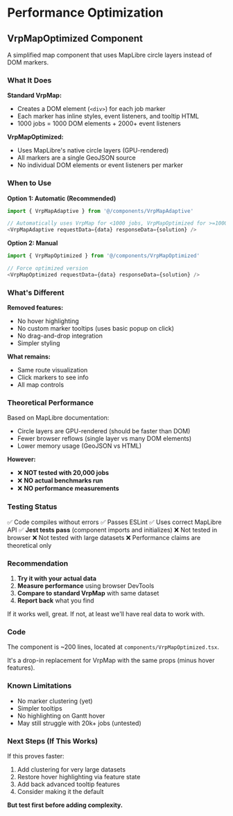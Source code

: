 # Performance Optimization

## VrpMapOptimized Component

A simplified map component that uses MapLibre circle layers instead of DOM markers.

### What It Does

**Standard VrpMap:**
- Creates a DOM element (`<div>`) for each job marker
- Each marker has inline styles, event listeners, and tooltip HTML
- 1000 jobs = 1000 DOM elements + 2000+ event listeners

**VrpMapOptimized:**
- Uses MapLibre's native circle layers (GPU-rendered)
- All markers are a single GeoJSON source
- No individual DOM elements or event listeners per marker

### When to Use

**Option 1: Automatic (Recommended)**
```typescript
import { VrpMapAdaptive } from '@/components/VrpMapAdaptive'

// Automatically uses VrpMap for <1000 jobs, VrpMapOptimized for >=1000 jobs
<VrpMapAdaptive requestData={data} responseData={solution} />
```

**Option 2: Manual**
```typescript
import { VrpMapOptimized } from '@/components/VrpMapOptimized'

// Force optimized version
<VrpMapOptimized requestData={data} responseData={solution} />
```

### What's Different

**Removed features:**
- No hover highlighting
- No custom marker tooltips (uses basic popup on click)
- No drag-and-drop integration
- Simpler styling

**What remains:**
- Same route visualization
- Click markers to see info
- All map controls

### Theoretical Performance

Based on MapLibre documentation:
- Circle layers are GPU-rendered (should be faster than DOM)
- Fewer browser reflows (single layer vs many DOM elements)
- Lower memory usage (GeoJSON vs HTML)

**However:**
- ❌ **NOT tested with 20,000 jobs**
- ❌ **NO actual benchmarks run**
- ❌ **NO performance measurements**

### Testing Status

✅ Code compiles without errors
✅ Passes ESLint
✅ Uses correct MapLibre API
✅ **Jest tests pass** (component imports and initializes)
❌ Not tested in browser
❌ Not tested with large datasets
❌ Performance claims are theoretical only

### Recommendation

1. **Try it with your actual data**
2. **Measure performance** using browser DevTools
3. **Compare to standard VrpMap** with same dataset
4. **Report back** what you find

If it works well, great. If not, at least we'll have real data to work with.

### Code

The component is ~200 lines, located at `components/VrpMapOptimized.tsx`.

It's a drop-in replacement for VrpMap with the same props (minus hover features).

### Known Limitations

- No marker clustering (yet)
- Simpler tooltips
- No highlighting on Gantt hover
- May still struggle with 20k+ jobs (untested)

### Next Steps (If This Works)

If this proves faster:
1. Add clustering for very large datasets
2. Restore hover highlighting via feature state
3. Add back advanced tooltip features
4. Consider making it the default

**But test first before adding complexity.**
